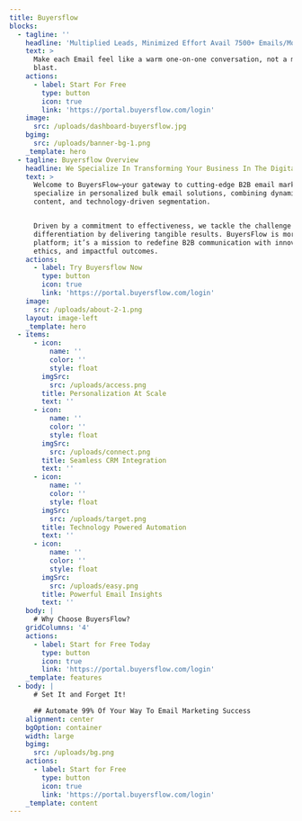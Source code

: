 ```yaml
---
title: Buyersflow
blocks:
  - tagline: ''
    headline: 'Multiplied Leads, Minimized Effort Avail 7500+ Emails/Month For Free!'
    text: >
      Make each Email feel like a warm one-on-one conversation, not a mass
      blast.
    actions:
      - label: Start For Free
        type: button
        icon: true
        link: 'https://portal.buyersflow.com/login'
    image:
      src: /uploads/dashboard-buyersflow.jpg
    bgimg:
      src: /uploads/banner-bg-1.png
    _template: hero
  - tagline: Buyersflow Overview
    headline: We Specialize In Transforming Your Business In The Digital Era!
    text: >
      Welcome to BuyersFlow—your gateway to cutting-edge B2B email marketing. We
      specialize in personalized bulk email solutions, combining dynamic
      content, and technology-driven segmentation.


      Driven by a commitment to effectiveness, we tackle the challenge of
      differentiation by delivering tangible results. BuyersFlow is more than a
      platform; it’s a mission to redefine B2B communication with innovation,
      ethics, and impactful outcomes.
    actions:
      - label: Try Buyersflow Now
        type: button
        icon: true
        link: 'https://portal.buyersflow.com/login'
    image:
      src: /uploads/about-2-1.png
    layout: image-left
    _template: hero
  - items:
      - icon:
          name: ''
          color: ''
          style: float
        imgSrc:
          src: /uploads/access.png
        title: Personalization At Scale
        text: ''
      - icon:
          name: ''
          color: ''
          style: float
        imgSrc:
          src: /uploads/connect.png
        title: Seamless CRM Integration
        text: ''
      - icon:
          name: ''
          color: ''
          style: float
        imgSrc:
          src: /uploads/target.png
        title: Technology Powered Automation
        text: ''
      - icon:
          name: ''
          color: ''
          style: float
        imgSrc:
          src: /uploads/easy.png
        title: Powerful Email Insights
        text: ''
    body: |
      # Why Choose BuyersFlow?
    gridColumns: '4'
    actions:
      - label: Start for Free Today
        type: button
        icon: true
        link: 'https://portal.buyersflow.com/login'
    _template: features
  - body: |
      # Set It and Forget It!

      ## Automate 99% Of Your Way To Email Marketing Success
    alignment: center
    bgOption: container
    width: large
    bgimg:
      src: /uploads/bg.png
    actions:
      - label: Start for Free
        type: button
        icon: true
        link: 'https://portal.buyersflow.com/login'
    _template: content
---
```


